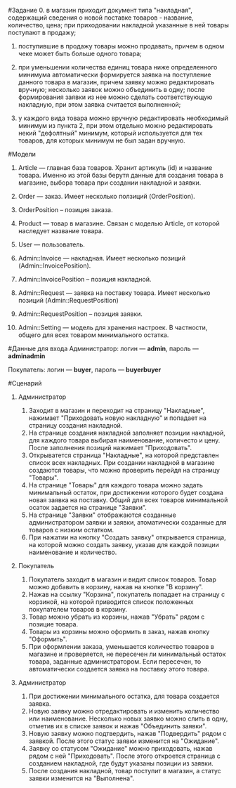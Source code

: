 #Задание
0. в магазин приходит документ типа "накладная", содержащий сведения о новой поставке товаров - название, количество, цена;
      при приходовании накладной указанные в ней товары поступают в продажу;

  1. поступившие в продажу товары можно продавать, причем в одном чеке может быть больше одного товара;

  2. при уменьшении количества единиц товара ниже определенного минимума автоматически формируется
      заявка на поступление данного товара в магазин, причем заявку можно редактировать вручную;
      несколько заявок можно объединить в одну;
      после формирования заявки из нее можно сделать соответствующую накладную, при этом заявка считается выполненной;

  3. у каждого вида товара можно вручную редактировать необходимый минимум из пункта 2,
      при этом отдельно можно редактировать некий "дефолтный" минимум, который используется
      для тех товаров, для которых минимум не был задан вручную.

#Модели
1. Article — главная база товаров. Хранит артикуль (id) и название товара. Именно из этой базы берутя данные для создания товара в магазине, выбора товара при создании накладной и заявки.
2. Order — заказ. Имеет несколько ползиций (OrderPosition).
3. OrderPosition – позиция заказа.
4. Product — товар в магазине. Связан с моделью Article, от которой наследует название товара.
5. User — пользователь.

6. Admin::Invoice — накладная. Имеет несколько позиций (Admin::InvoicePosition).
7. Admin::InvoicePosition – позиция накладной.
8. Admin::Request — заявка на поставку товара. Имеет несколько позиций (Admin::RequestPosition)
9. Admin::RequestPosition – позиция заявки.
10. Admin::Setting — модель для хранения настроек. В частности, общего для всех товаром минимального остатка.

#Данные для входа
Администратор: логин — **admin**, пароль — **adminadmin**

Покупатель: логин — **buyer**, пароль — **buyerbuyer**

#Сценарий
1. Администратор
	1. Заходит в магазин и переходит на страницу "Накладные", нажимает "Приходовать новую накладную" и попадает на страницу создания накладной.
	2. На странице создания накладной заполняет позиции накладной, для каждого товара выбирая наименование, количесто и цену. После заполнения позиций нажимает "Приходовать".
	3. Открыватется страница "Накладные", на которой представлен список всех накладных. При создании накладной в магазине создаются товары, что можно проверить перейдя на страницу "Товары".
	4. На странице "Товары" для каждого товара можно задать минимальный остаток, при достижении которого будет создана новая заявка на поставку. Общий для всех товаров минимальной осаток задается на странице "Заявки".
	5. На странице "Заявки" отображаются созданные администратором заявки и заявки, атоматически созданные для товаров с низким остатком.
	6. При нажатии на кнопку "Создать заявку" открывается страница, на которой можно создать заявку, указав для каждой позиции наименование и количество.

2. Покупатель
	1. Покупатель заходит в магазин и видит список товаров. Товар можно добавить в корзину, нажав на кнопке "В корзину".
	2. Нажав на ссылку "Корзина", покупатель попадает на страницу с корзиной, на которой приводится список положенных покупателем товаров в корзину.
	3. Товар можно убрать из корзины, нажав "Убрать" рядом с позицие товара.
	4. Товары из корзины можно оформить в заказ, нажав кнопку "Оформить".
	5. При оформлении заказа, уменьшается количество товаров в магазине и проверяется, не пересечен ли минимальный остаток товара, заданные администратором. Если пересечен, то автоматически создается заявка на поставку этого товара.

3. Администратор
	1. При достижении минимального остатка, для товара создается заявка.
	2. Новую заявку можно отредактировать и изменить количество или наименование. Несколько новых заявко можно слить в одну, отметив их в списке заявок и нажав "Объединить заявки".
	3. Новую заявку можно подтвердить, нажав "Подвердить" рядом с заявкой. После этого статус заявки изменится на "Ожидание".
	4. Заявку со статусом "Ожидание" можно приходовать, нажав рядом с ней "Приходовать". После этого откроется страница с созданием накладной, где будут указаны позиции из заявки.
	5. После создания накладной, товар поступит в магазин, а статус заявки изменится на "Выполнена".